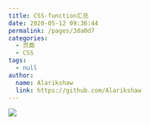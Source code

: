 ```yaml
---
title: CSS-function汇总
date: 2020-05-12 09:36:44
permalink: /pages/3da0d7
categories: 
  - 页面
  - CSS
tags: 
  - null
author: 
  name: Alarikshaw
  link: https://github.com/Alarikshaw
---
```

![](https://cdn.jsdelivr.net/gh/xugaoyi/image_store/blog/20200512161232.jpg)